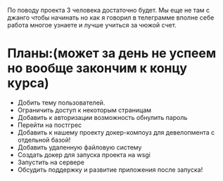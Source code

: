 По поводу проекта 3 человека достаточно будет. 
Мы еще не там с джанго чтобы начинать но как я говорил в телеграмме 
вполне себе работа многое узнаете и лучше учиться за чюжой счет.
# Планы:(может за день не успеем но вообще закончим к концу курса)
- Добить тему пользователей.
- Ограничить доступ к некоторым страницам
- Добавить к авторизации возможность обнулить пароль
- Перейти на постгрес
- Добавить к нашему проекту докер-компоуз для девелопмента с отдельной базой!
- Добавить удаленную файловую систему
- Создать докер для запуска проекта на wsgi
- Запустить на сервере
- Обсудить поддержку и развитие приложения после запуска!